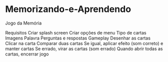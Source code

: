 # Memorizando-e-Aprendendo
Jogo da Memória

Requisitos
    Criar splash screen
    Criar opções de menu
        Tipo de cartas
            Imagens
            Palavra
            Perguntas e respostas
    Gameplay
        Desenhar as cartas
        Clicar na carta
        Comparar duas cartas
            Se igual, aplicar efeito (som correto) e manter cartas
            Se errado, virar as cartas (som errado)
        Quando abrir todas as cartas, encerrar jogo